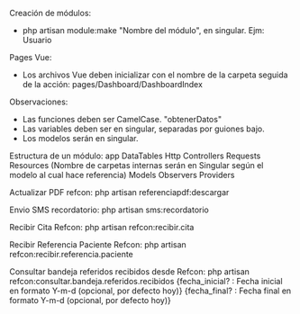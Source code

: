 Creación de módulos:
* php artisan module:make "Nombre del módulo", en singular. Ejm: Usuario

Pages Vue:
* Los archivos Vue deben inicializar con el nombre de la carpeta seguida de la acción:
  pages/Dashboard/DashboardIndex

Observaciones:
* Las funciones deben ser CamelCase. "obtenerDatos"
* Las variables deben ser en singular, separadas por guiones bajo.
* Los modelos serán en singular.

Estructura de un módulo:
app
    DataTables
    Http
        Controllers
        Requests
        Resources (Nombre de carpetas internas serán en Singular según el modelo al cual hace referencia)
    Models
    Observers
    Providers

Actualizar PDF refcon:
php artisan referenciapdf:descargar

Envio SMS recordatorio:
php artisan sms:recordatorio

Recibir Cita Refcon:
php artisan refcon:recibir.cita

Recibir Referencia Paciente Refcon:
php artisan refcon:recibir.referencia.paciente

Consultar bandeja referidos recibidos desde Refcon:
php artisan refcon:consultar.bandeja.referidos.recibidos 
                {fecha_inicial? : Fecha inicial en formato Y-m-d (opcional, por defecto hoy)}
                {fecha_final? : Fecha final en formato Y-m-d (opcional, por defecto hoy)}
